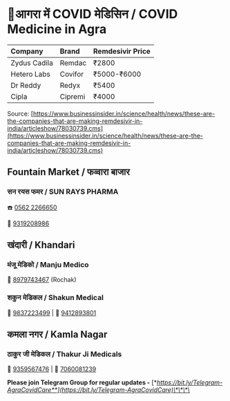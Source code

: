 # 💊आगरा में COVID मेडिसिन / COVID Medicine in Agra

| Company | Brand | Remdesivir Price |
| :--- | :--- | :--- |
| Zydus Cadila | Remdac | ₹2800 |
| Hetero Labs | Covifor | ₹5000-₹6000 |
| Dr Reddy | Redyx | ₹5400 |
| Cipla | Cipremi | ₹4000 |

Source: [https://www.businessinsider.in/science/health/news/these-are-the-companies-that-are-making-remdesivir-in-india/articleshow/78030739.cms](https://www.businessinsider.in/science/health/news/these-are-the-companies-that-are-making-remdesivir-in-india/articleshow/78030739.cms)

## Fountain Market / फव्वारा बाजार

### सन रयस फमर / SUN RAYS PHARMA

☎️ [0562 2266650](tel:05622266650)

📱 [9319208986](tel:9319208986)

## खंदारी / Khandari

### मंजू मेडिको / Manju Medico

📱 [8979743467](tel:8979743467) \(Rochak\)

### शकुन मेडिकल / Shakun Medical

📱 [9837223499](tel:9837223499) \| 📱 [9412893801](tel:9412893801)

## कमला नगर / Kamla Nagar

### ठाकुर जी मेडिकल / Thakur Ji Medicals

📱 [9359567476](tel:9359567476) \| 📱 [7060081239](tel:7060081239)



**Please join Telegram Group for regular updates -** [**https://bit.ly/Telegram-AgraCovidCare**](https://bit.ly/Telegram-AgraCovidCare)\*\*\*\*

